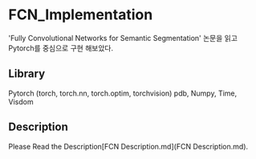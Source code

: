 # FCN_Implementation
'Fully Convolutional Networks for Semantic Segmentation' 논문을 읽고 Pytorch를 중심으로 구현 해보았다.

## Library
Pytorch (torch, torch.nn, torch.optim, torchvision)
pdb, Numpy, Time, Visdom

## Description
Please Read the Description[FCN Description.md](FCN Description.md).
